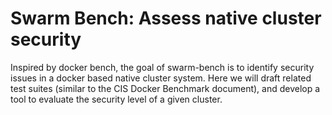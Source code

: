 # Swarm Bench: Assess native cluster security

Inspired by docker bench, the goal of swarm-bench is to identify security issues in a docker based native cluster system. Here we will draft related test suites (similar to the CIS Docker Benchmark document), and develop a tool to evaluate the security level of a given cluster.
